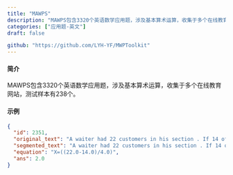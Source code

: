 ```yaml
---
title: "MAWPS"
description: "MAWPS包含3320个英语数学应用题，涉及基本算术运算，收集于多个在线教育网站，测试样本有238个。"
categories: ["应用题-英文"]
draft: false

github: "https://github.com/LYH-YF/MWPToolkit"
---
```


#### 简介

MAWPS包含3320个英语数学应用题，涉及基本算术运算，收集于多个在线教育网站，测试样本有238个。

#### 示例

```json
{
  "id": 2351,
  "original_text": "A waiter had 22 customers in his section . If 14 of them left and the rest of his tables had 4 people at each table , how many tables did he have ?",
  "segmented_text": "A waiter had 22 customers in his section . If 14 of them left and the rest of his tables had 4 people at each table , how many tables did he have ?",
  "equation": "X=((22.0-14.0)/4.0)",
  "ans": 2.0
}
```
